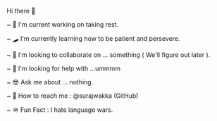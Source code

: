  Hi there 👋

~ 🛌 I'm current working on taking rest.

~ 🛹 I'm currently learning how to be patient and persevere.

~ 👯 I'm looking to collaborate on ... something ( We'll figure out later ).

~ 🤔 I'm looking for help with ...ummmm

~ 😎 Ask me about ... nothing.

~ 🔎 How to reach me : @surajwakka (GitHub)

~ 🪖 Fun Fact : I hate language wars.

